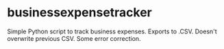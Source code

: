 # businessexpensetracker
Simple Python script to track business expenses. Exports to .CSV. Doesn't overwrite previous CSV. Some error correction.
